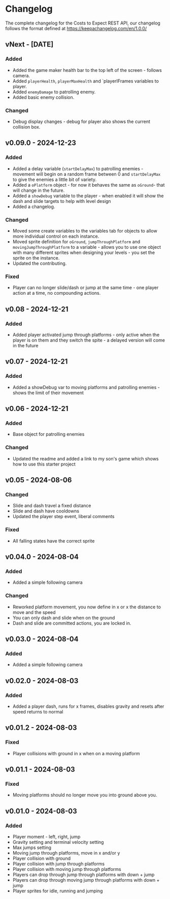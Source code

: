 # Changelog

The complete changelog for the Costs to Expect REST API, our changelog follows the format defined at https://keepachangelog.com/en/1.0.0/

## vNext - [DATE]

### Added
- Added the game maker health bar to the top left of the screen - follows camera.
- Added `playerHealth`, `playerMaxHealth` and `playerIFrames variables to player.
- Added `enemyDamage` to patrolling enemy.
- Added basic enemy collision.

### Changed
- Debug display changes - debug for player also shows the current collision box.

## v0.09.0 - 2024-12-23

### Added

- Added a delay variable (`startDelayMax`) to patrolling enemies - movement will begin on a random frame between 0 and `startDelayMax` to give the enemies a little bit of variety.
- Added a `oPlatform` object - for now it behaves the same as `oGround`- that will change in the future.
- Added a `showDebug` variable to the player - when enabled it will show the dash and slide targets to help with level design
- Added a changelog.

### Changed

- Moved some create variables to the variables tab for objects to allow more individual control on each instance.
- Moved sprite definition for `oGround`, `jumpThroughPlatform` and `movingJumpThroughPlatform` to a variable - allows you to use one object with many different sprites when designing your levels - you set the sprite on the instance.
- Updated the contributing.

### Fixed

- Player can no longer slide/dash or jump at the same time - one player action at a time, no compounding actions.

## v0.08 - 2024-12-21

### Added

- Added player activated jump through platforms - only active when the player is on them and they switch the spite - a delayed version will come in the future

## v0.07 - 2024-12-21

### Added

- Added a showDebug var to moving platforms and patrolling enemies - shows the limit of their movement

## v0.06 - 2024-12-21

### Added

- Base object for patrolling enemies

### Changed

- Updated the readme and added a link to my son's game which shows how to use this starter project

## v0.05 - 2024-08-06

### Changed

- Slide and dash travel a fixed distance
- Slide and dash have cooldowns
- Updated the player step event, liberal comments

### Fixed

- All falling states have the correct sprite

## v0.04.0 - 2024-08-04

### Added

- Added a simple following camera

### Changed

- Reworked platform movement, you now define in x or x the distance to move and the speed
- You can only dash and slide when on the ground
- Dash and slide are committed actions, you are locked in.

## v0.03.0 - 2024-08-04

### Added

- Added a simple following camera

## v0.02.0 - 2024-08-03

### Added

- Added a player dash, runs for x frames, disables gravity and resets after speed returns to normal

## v0.01.2 - 2024-08-03

### Fixed 

- Player collisions with ground in x when on a moving platform

## v0.01.1 - 2024-08-03

### Fixed 

- Moving platforms should no longer move you into ground above you.


## v0.01.0 - 2024-08-03

### Added

- Player moment - left, right, jump
- Gravity setting and terminal velocity setting
- Max jumps setting
- Moving jump through platforms, move in x and/or y
- Player collision with ground
- Player collision with jump through platforms
- Player collision with moving jump through platforms
- Players can drop through jump through platforms with down + jump
- Players can drop through moving jump through platforms with down + jump
- Player sprites for idle, running and jumping
